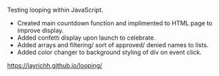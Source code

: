 Testing looping within JavaScript.

- Created main countdown function and implimented to HTML page to improve display.
- Added confetti display upon launch to celebrate.
- Added arrays and filtering/ sort of approved/ denied names to lists.
- Added color changer to background styling of div on event click.

https://jayrichh.github.io/looping/
